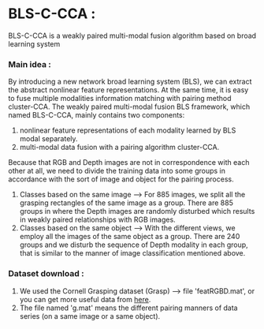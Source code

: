 # BLS-C-CCA : 
BLS-C-CCA is a weakly paired multi-modal fusion algorithm based on broad learning system

### Main idea : 
By introducing a new network broad learning system (BLS), we can extract the abstract nonlinear feature representations. At the same time, it is easy to fuse multiple modalities information matching with pairing method cluster-CCA. The weakly paired multi-modal fusion BLS framework, which named BLS-C-CCA, mainly contains two components: 
1. nonlinear feature representations of each modality learned by BLS modal separately.
2. multi-modal data fusion with a pairing algorithm cluster-CCA. 

Because that RGB and Depth images are not in correspondence with each other at all, we need to divide the training data into some groups in accordance with the sort of image and object for the pairing process.
1) Classes based on the same image  -->
For 885 images, we split all the grasping rectangles of the same image as a group. There are 885 groups in where the Depth images are randomly disturbed which results in weakly paired relationships with RGB images.
2) Classes based on the same object -->
With the different views, we employ all the images of the same object as a group. There are 240 groups and we disturb the sequence of Depth modality in each group, that is similar to the manner of image classification mentioned above.

### Dataset download :
1. We used the Cornell Grasping dataset (Grasp) --> file 'featRGBD.mat', or you can get more useful data from [here](http://pr.cs.cornell.edu/grasping/rect_data/data.php).
2. The file named 'g.mat' means the different pairing manners of data series (on a same image or a same object).
